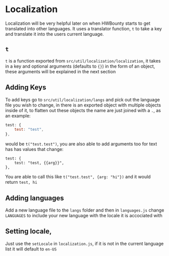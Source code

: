 # Localization

Localization will be very helpful later on when HWBounty starts to get translated into other languages. It uses a translator function, `t` to take a key and translate it into the users current language.

## `t`

`t` is a function exported from `src/util/localization/localization`, it takes in a key and optional arguments (defaults to `{}`) in the form of an object, these arguments will be explained in the next section

## Adding Keys

To add keys go to `src/util/localization/langs` and pick out the language file you wish to change, in there is an exported object with multiple objects inside of it, to flatten out these objects the name are just joined with a `.`, as an example:

```js
test: {
    test: "test",
},
```

would be `t("test.test")`, you are also able to add arguments too for text has has values that change:

```
test: {
    test: "test, {{arg}}",
},
```

You are able to call this like `t("test.test", {arg: "hi"})` and it would return `test, hi`

## Adding languages

Add a new language file to the `langs` folder and then in `languages.js` change `LANGUAGES` to include your new language with the locale it is accociated with

## Setting locale,

Just use the `setLocale` in `localization.js`, if it is not in the current language list it will default to `en-US`
